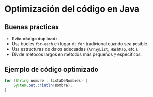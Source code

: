 # Optimización del código en Java

## Buenas prácticas

- Evita código duplicado.
- Usa bucles `for-each` en lugar de `for` tradicional cuando sea posible.
- Usa estructuras de datos adecuadas (`ArrayList`, `HashMap`, etc.).
- Divide métodos largos en métodos más pequeños y específicos.

## Ejemplo de código optimizado

```java
for (String nombre : listaDeNombres) {
    System.out.println(nombre);
}
```
